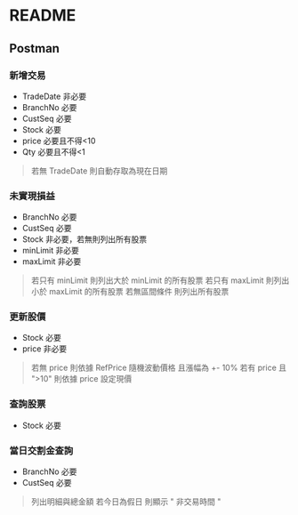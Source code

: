 # README
## Postman
### 新增交易
*  TradeDate 非必要
*  BranchNo 必要
*  CustSeq 必要
*  Stock 必要
*  price 必要且不得<10
*  Qty 必要且不得<1
> 若無 TradeDate 則自動存取為現在日期
### 未實現損益
*  BranchNo 必要
*  CustSeq 必要
*  Stock 非必要，若無則列出所有股票
*  minLimit 非必要
*  maxLimit 非必要
> 若只有 minLimit 則列出大於 minLimit 的所有股票 
> 若只有 maxLimit 則列出小於 maxLimit 的所有股票
> 若無區間條件 則列出所有股票

### 更新股價
*  Stock 必要
*  price 非必要
> 若無 price 則依據 RefPrice 隨機波動價格 且漲幅為 +- 10%
> 若有 price 且 ">10" 則依據 price 設定現價

### 查詢股票
*  Stock 必要


### 當日交割金查詢
*  BranchNo 必要
*  CustSeq 必要
> 列出明細與總金額
> 若今日為假日 則顯示 " 非交易時間 "

